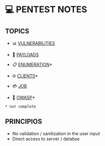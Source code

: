 # 💻 PENTEST NOTES

## TOPICS

- 📊 [VULNERABILITIES](BUG%20BOUNTY%20595f3a9ee1464e5183127e981679145f/VULNERABILITIES%2014611edc05b64125b1ff0e403c6794f3.md)

- 🧨 [PAYLOADS](BUG%20BOUNTY%20595f3a9ee1464e5183127e981679145f/PAYLOADS%208524a043646a497d9b7cb3ff251c98d3.md)

- 📋 [ENUMERATION](BUG%20BOUNTY%20595f3a9ee1464e5183127e981679145f/ENUMERATION%20faa5a839085148d781a8e66ab14d2443.md)*

- 🌐 [CLIENTS](BUG%20BOUNTY%20595f3a9ee1464e5183127e981679145f/CLIENTS%200683c1b12cf54383bb91fb3c61824e77.md)*

- 💳 [JOB](BUG%20BOUNTY%20595f3a9ee1464e5183127e981679145f/PENTEST%20ddccf7115ea445f0ac88bab937e6eb10.md)

- 🐝 [OWASP](BUG%20BOUNTY%20595f3a9ee1464e5183127e981679145f/OWASP%20a8681dc402a447439b5f02a5fefeff32.md)*

`* not complete`

## PRINCIPIOS

- No validation / sanitization in the user input
- Direct access to server / databse
